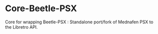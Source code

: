 # Core-Beetle-PSX
Core for wrapping Beetle-PSX : Standalone port/fork of Mednafen PSX to the Libretro API.
